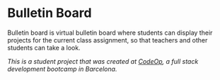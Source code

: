 # Bulletin Board

Bulletin board is virtual bulletin board where students can display their projects for the current class assignment, so that teachers and other students can take a look.

_This is a student project that was created at [CodeOp](http://codeop.tech), a full stack development bootcamp in Barcelona._
